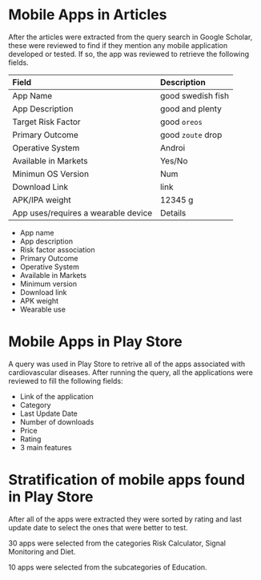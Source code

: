 # Mobile Apps in Articles

After the articles were extracted from the query search in Google Scholar, these were reviewed to find if they mention any mobile application developed or tested. If so, the app was reviewed to retrieve the following fields.

| Field        | Description       |
|:-------------|:------------------|
| App Name     | good swedish fish |
| App Description | good and plenty   |
| Target Risk Factor | good `oreos`      |
| Primary Outcome    | good `zoute` drop |
| Operative System | Androi |
| Available in Markets | Yes/No |
| Minimun OS Version | Num |
| Download Link | link |
| APK/IPA weight | 12345 g |
| App uses/requires a wearable device | Details |

- App name
- App description
- Risk factor association
- Primary Outcome
- Operative System
- Available in Markets
- Minimum version
- Download link
- APK weight
- Wearable use


# Mobile Apps in Play Store

A query was used in Play Store to retrive all of the apps associated with cardiovascular diseases. After running the query, all the applications were reviewed to fill the following fields: 

- Link of the application
- Category
- Last Update Date
- Number of downloads
- Price
- Rating
- 3 main features

# Stratification of mobile apps found in Play Store

After all of the apps were extracted they were sorted by rating and last update date to select the ones that were better to test.

30 apps were selected from the categories Risk Calculator, Signal Monitoring and Diet.

10 apps were selected from the subcategories of Education.